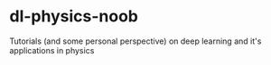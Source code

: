 # dl-physics-noob
Tutorials (and some personal perspective) on deep learning and it's applications in physics
